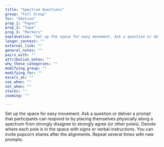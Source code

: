 ```yaml
---
title: "Spectrum Questions"
group: "Full Group"
for: "Emotion"
prop_1: "Paper"
prop_2: "Tape"
prop_3: "Markers"
explanation: "Set up the space for easy movement. Ask a question or deliver a prompt that participants can respond to by placing themselves physically along a spectrum from strongly disagree to strongly agree (or other poles). Denote where each pole is in the space with signs or verbal instructions. You can invite popcorn shares after the alignments. Repeat several times with new prompts."
longer_context: ""
external_link: ""
general_notes: ""
pairs_with: ""
attribution_notes: ""
why_these_categories: ""
modifying_group: ""
modifying_for: ""
excels_at: ""
use_when: ""
not_when: ""
stacks: ""
zooming: ""

---
```


Set up the space for easy movement. Ask a question or deliver a prompt that participants can respond to by placing themselves physically along a spectrum from strongly disagree to strongly agree (or other poles). Denote where each pole is in the space with signs or verbal instructions. You can invite popcorn shares after the alignments. Repeat several times with new prompts.
